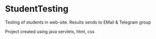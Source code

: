 # StudentTesting
Testing of students in web-site. Results sends to EMail & Telegram group

Project created using java servlets, html, css
